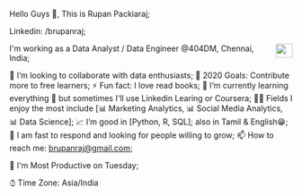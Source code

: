 Hello Guys 👋, This is Rupan Packiaraj;

Linkedin: /brupanraj;

I'm working as a <img align='right' src="https://camo.githubusercontent.com/63371d36886ee658f5a97401f393e1ab1684b2fd3de674b8f5efc7d410b2a3d0/68747470733a2f2f6d656469612e67697068792e636f6d2f6d656469612f57556c706c634d704f43456d5447427442572f67697068792e676966" width="30" height="25">Data Analyst / Data Engineer @404DM, Chennai, India;
 
👯 I’m looking to collaborate with data enthusiasts;
🥅 2020 Goals: Contribute more to free learners;
⚡ Fun fact: I love read books;
📖 I’m currently learning everything 🤣 but sometimes I'll use Linkedin Learing or Coursera;
🤹🏽 Fields I enjoy the most include [📊 Marketing Analytics, 📊 Social Media Analytics, 📊 Data Science];
📈 I’m good in [Python, R, SQL]; also in Tamil & English😁;
💬 I am fast to respond and looking for people willing to grow;
📫 How to reach me: brupanraj@gmail.com;


📅 I'm Most Productive on Tuesday;

⌚︎ Time Zone: Asia/India
